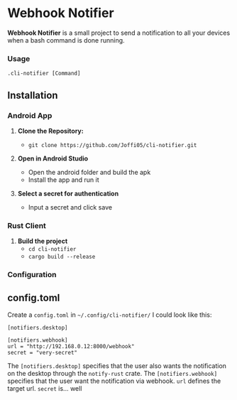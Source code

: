 # Webhook Notifier

**Webhook Notifier** is a small project to send a notification to all your devices when a bash command is done running.

### Usage
`.cli-notifier [Command]`

## Installation

### Android App

1. **Clone the Repository:**
    - `git clone https://github.com/Joffi05/cli-notifier.git`

2. **Open in Android Studio**
    - Open the android folder and build the apk
    - Install the app and run it

3. **Select a secret for authentication**
    - Input a secret and click save

### Rust Client

1. **Build the project**
    - `cd cli-notifier`
    - `cargo build --release`

### Configuration
## config.toml
Create a `config.toml` in `~/.config/cli-notifier/`
I could look like this:
```
[notifiers.desktop]

[notifiers.webhook]
url = "http://192.168.0.12:8000/webhook"
secret = "very-secret"
```

The `[notifiers.desktop]` specifies that the user also wants the notification on the desktop through the `notify-rust` crate.
The `[notifiers.webhook]` specifies that the user want the notification via webhook. `url` defines the target url. `secret` is... well

